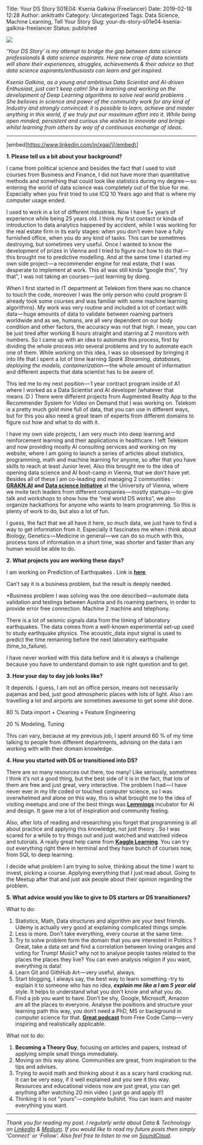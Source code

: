 Title: Your DS Story S01E04: Ksenia Galkina (Freelancer)
Date: 2019-02-18 12:28
Author: ankitrathi
Category: Uncategorized
Tags: Data Science, Machine Learning, Tell Your Story
Slug: your-ds-story-s01e04-ksenia-galkina-freelancer
Status: published

![](https://cdn-images-1.medium.com/max/1200/1*uRk4k26gKrSkPvtDDDF9ew.png)

*‘Your DS Story’ is my attempt to bridge the gap between data science professionals & data science aspirants. Here new crop of data scientists will share their experiences, struggles, achievements & their advice so that data science aspirants/enthusiasts can learn and get inspired.*

*Ksenia Galkina, as a young and ambitious Data Scientist and AI-driven Enthusiast, just can’t keep calm! She is learning and working on the development of Deep Learning algorithms to solve real world problems . She believes in science and power of the community work for any kind of Industry and strongly convinced: it is possible to learn, achieve and master anything in this world, if we truly put our maximum effort into it. While being open minded, persistent and curious she wishes to innovate and brings whilst learning from others by way of a continuous exchange of ideas.*

------------------------------------------------------------------------

\[embed\]https://www.linkedin.com/in/xgai/\[/embed\]

**1. Please tell us a bit about your background?**

I came from political science and besides the fact that I used to visit courses from Business and Finance, I did not have more than quantitative methods and something that could look like statistics during my degree — so entering the world of data science was completely out of the blue for me. Especially when you first tried to use ICQ 10 Years ago and that is where my computer usage ended.

I used to work in a lot of different industries. Now I have 5+ years of experience while being 25 years old. I think my first contact or kinda of introduction to data analytics happened by accident, while I was working for the real estate firm in its early stages: when you don’t even have a fully furnished office, when you do any kind of tasks. This can be sometimes destroying, but sometimes very useful. Once I wanted to know the development of prizes in Vienna and I tried to figure out how to do that — this brought me to predictive modelling. And at the same time I started my own side project — a recommender engine for real estate, that I was desperate to implement at work. This all was still kinda “google this”, “try that”, I was not taking an courses — just learning by doing.

When I first started in IT department at Telekom firm there was no chance to touch the code, moreover I was the only person who could program (I already took some courses and was familiar with some machine learning algorithms). My work was very routine and included a lot of contact with data — huge amounts of data to validate between roaming partners worldwide and as we, humans, are all very dependent on our body condition and other factors, the accuracy was not that high. I mean, you can be just tired after working 8 hours straight and starring at 2 monitors with numbers. So I came up with an idea to automate this process, first by dividing the whole process into several problems and try to automate each one of them. While working on this idea, I was so obsessed by bringing it into life that I spent a lot of time learning *Spark Streaming*, *databases, deploying the models, containerization* — the whole amount of information and different aspects that data scientist has to be aware of.

This led me to my next position — 1 year contract program inside of A1 where I worked as a Data Scientist and AI developer (whatever that means :D ) There were different projects from Augmented Reality App to the Recommender System for Video on Demand that I was working on. Telekom is a pretty much gold mine full of data, that you can use in different ways, but for this you also need a great team of experts from different domains to figure out how and what to do with it.

I have my own side projects, I am very much into deep learning and reinforcement learning and their applications in healthcare. I left Telekom and now providing mostly AI consulting services and working on my website, where I am going to launch a series of articles about statistics, programming, math and machine learning for anyone, so after that you have skills to reach at least Junior level. Also this brought me to the idea of opening data science and AI boot-camp in Vienna, that we don’t have yet. Besides all of these I am co-leading and managing 2 communities : [**GRAKN.AI**](https://www.meetup.com/de-DE/grakn-vienna/) **and** [**Data science Initiative**](https://www.univie.ac.at/dsi-students/data-science/) at the University of Vienna, where we invite tech leaders from different companies — mostly startups — to give talk and workshops to show how the “real world DS works”, we also organize hackathons for anyone who wants to learn programming. So this is plenty of work to do, but also a lot of fun.

I guess, the fact that we all have it here, so much data, we just have to find a way to get information from it. Especially it fascinates me when i think about Biology, Genetics — Medicine in general — we can do so much with this, process tons of information in a short time, was shorter and faster than any human would be able to do.

**2. What projects you are working these days?**

I am working on Prediction of Earthquakes . Link is [**here**](https://www.kaggle.com/c/LANL-Earthquake-Prediction).

Can’t say it is a business problem, but the result is deeply needed.

\*Business problem I was solving was the one described — automate data validation and testings between Austria and its roaming partners, in order to provide error free connection. Machine 2 machine and telephony.

There is a lot of seismic signals data from the timing of laboratory earthquakes. The data comes from a well-known experimental set-up used to study earthquake physics. The acoustic\_data input signal is used to predict the time remaining before the next laboratory earthquake (time\_to\_failure).

I have never worked with this data before and it is always a challenge because you have to understand domain to ask right question and to get.

**3. How your day to day job looks like?**

It depends. I guess, I am not an office person, means not necessarily pajamas and bed, just good atmospheric places with lots of light. Also i am travelling a lot and airports are sometimes awesome to get some shit done.

80 % Data import + Cleaning + Feature Engineering

20 % Modeling, Tuning

This can vary, because at my previous job, I spent around 60 % of my time talking to people from different departments, advising on the data i am working with with their domain knowledge.

**4. How you started with DS or transitioned into DS?**

There are so many resources out there, too many! Like seriously, sometimes I think it’s not a good thing, but the best side of it is in the fact, that lots of them are free and just great, very interactive. The problem I had — I have never ever in my life coded or touched computer science, so I was overwhelmed and alone on this way, this is what brought me to the idea of visiting meetups and one of the best things was [**Lemmings**](https://medium.com/lemmings) incubator for AI and design. It gave me a lot of inspiration and community feeling.

Also, after lots of reading and researching you forget that programming is all about practice and applying this knowledge, not just theory . So I was scared for a while to try things out and just watched and watched videos and tutorials. A really great help came from [**Kaggle Learning**](https://www.kaggle.com/learn/overview). You can try out everything right there in terminal and they have bunch of courses now, from SQL to deep learning.

I decide what problem I am trying to solve, thinking about the time I want to invest, picking a course. Applying everything that I just read about. Going to the Meetup after that and just ask people about their opinion regarding the problem.

**5. What advice would you like to give to DS starters or DS transitioners?**

What to do:

1.  Statistics, Math, Data structures and algorithm are your best friends. Udemy is actually very good at explaining complicated things simple.
2.  Less is more. Don’t take everything, every course at the same time.
3.  Try to solve problem form the domain that you are interested in Politics ? Great, take a data set and find a correlation between loving oranges and voting for Trump! Music? why not to analyse people tastes related to the places the places they live? You can even analysis religion if you want, everything is data!
4.  Learn Git and GithHub Art — very useful, always.
5.  Start blogging, I always say, the best way to learn something -try to explain it to someone who has no idea, ***explain me like a I am 5 year old*** style. It helps to understand what you don’t know and what you do.
6.  Find a job you want to have. Don’t be shy, Google, Microsoft, Amazon are all the places to everyone. Analyse the positions and structure your learning path this way, you don’t need a PhD, MS or background in computer science for that. [**Great podcast**](https://www.freecodecamp.org/forum/t/the-freecodecamp-podcast-ep-32-how-you-can-start-a-career-in-a-different-field-without-experience/193455) from Free Code Camp — very inspiring and realistically applicable.

What not to do:

1.  **Becoming a Theory Guy**, focusing on articles and papers, instead of applying simple small things immediately.
2.  Moving on this way alone. Communities are great, from inspiration to the tips and advises.
3.  Trying to avoid math and thinking about it as a scary hard cracking nut. It can be very easy, if it well explained and you see it this way. Resources and educational videos now are just great, you can get anything after watching 20 min video ( just go and apply it!)
4.  Thinking it is not ”yours” — complete bullshit. You can learn and master everything you want.

------------------------------------------------------------------------

*Thank you for reading my post. I regularly write about Data & Technology on* [*LinkedIn*](https://www.linkedin.com/today/posts/ankitrathi) *&* [*Medium*](https://medium.com/@rathi.ankit)*. If you would like to read my future posts then simply ‘Connect’ or ‘Follow’. Also feel free to listen to me on* [*SoundCloud*](https://soundcloud.com/ankitrathi)*.*
